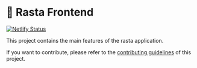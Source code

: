 # 🥞 Rasta Frontend

[![Netlify Status](https://api.netlify.com/api/v1/badges/7bebf1a3-be7b-4165-afd1-446256acd5e3/deploy-status)](https://app.netlify.com/sites/rasta-prod/deploys)

This project contains the main features of the rasta application.

If you want to contribute, please refer to the [contributing guidelines](./CONTRIBUTING.md) of this project.

